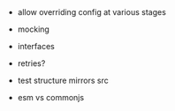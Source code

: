 ##
- allow overriding config at various stages
- mocking
- interfaces
- retries?

- test structure mirrors src
- esm vs commonjs
